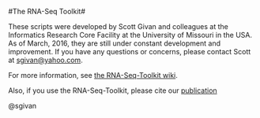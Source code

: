 #The RNA-Seq Toolkit#

These scripts were developed by Scott Givan and colleagues at the Informatics Research Core Facility at the University of Missouri in the USA. As of March, 2016, they are still under constant development and improvement. If you have any questions or concerns, please contact Scott at sgivan@yahoo.com.

For more information, see [the RNA-Seq-Toolkit wiki](https://github.com/sgivan/RNA-Seq-Toolkit/wiki).

Also, if you use the RNA-Seq-Toolkit, please cite our [publication](http://www.springerlink.com/content/mu65310036466275/)

@sgivan

